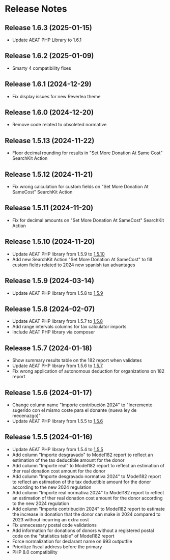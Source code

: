 # Release Notes

## Release 1.6.3 (2025-01-15)

- Update AEAT PHP Library to 1.6.1

## Release 1.6.2 (2025-01-09)

- Smarty 4 compatibility fixes

## Release 1.6.1 (2024-12-29)

- Fix display issues for new Reverlea theme

## Release 1.6.0 (2024-12-20)

- Remove code related to obsoleted normative

## Release 1.5.13 (2024-11-22)

- Floor decimal rounding for results in "Set More Donation At Same Cost" SearchKit Action

## Release 1.5.12 (2024-11-21)

- Fix wrong calculation for custom fields on "Set More Donation At SameCost" SearchKit Action

## Release 1.5.11 (2024-11-20)

- Fix for decimal amounts on "Set More Donation At SameCost" SearchKit Action

## Release 1.5.10 (2024-11-20)

- Update AEAT PHP library from 1.5.9 to [1.5.10](https://github.com/babu-cat/AEAT/releases/tag/1.5.10)
- Add new SearchKit Action "Set More Donation At SameCost" to fill custom fields related to 2024 new spanish tax advantages

## Release 1.5.9 (2024-03-14)

- Update AEAT PHP library from 1.5.8 to [1.5.9](https://github.com/babu-cat/AEAT/releases/tag/1.5.9)

## Release 1.5.8 (2024-02-07)

- Update AEAT PHP library from 1.5.7 to [1.5.8](https://github.com/babu-cat/AEAT/releases/tag/1.5.8)
- Add range intervals columns for tax calculator imports
- Include AEAT PHP library via composer

## Release 1.5.7 (2024-01-18)

- Show summary results table on the 182 report when validates
- Update AEAT PHP library from 1.5.6 to [1.5.7](https://github.com/babu-cat/AEAT/releases/tag/1.5.7)
- Fix wrong application of autonomous deduction for organizations on 182 report

## Release 1.5.6 (2024-01-17)

- Change column name "Importe contribución 2024" to "Incremento sugerido con el mismo coste para el donante (nueva ley de mecenazgo)"
- Update AEAT PHP library from 1.5.5 to [1.5.6](https://github.com/babu-cat/AEAT/releases/tag/1.5.6)

## Release 1.5.5 (2024-01-16)

- Update AEAT PHP library from 1.5.4 to [1.5.5](https://github.com/babu-cat/AEAT/releases/tag/1.5.5)
- Add column "Importe desgravado" to Model182 report to reflect an estimation of the tax deductible amount for the donor
- Add column "Importe real" to Model182 report to reflect an estimation of ther real donation cost amount for the donor
- Add column "Importe desgravado normativa 2024" to Model182 report to reflect an estimation of the tax deductible amount for the donor according to the new 2024 regulation
- Add column "Importe real normativa 2024" to Model182 report to reflect an estimation of ther real donation cost amount for the donor according to the new 2024 regulation
- Add column "Importe contribución 2024" to Model182 report to estimate the increase in donation that the donor can make in 2024 compared to 2023 without incurring an extra cost
- Fix unnecessary postal code validations
- Add information for donations of donors without a registered postal code on the "statistics table" of Model182 report
- Force normalization for declarant name on 993 outputfile
- Prioritize fiscal address before the primary
- PHP 8.0 compatibility
